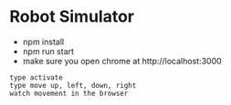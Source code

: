 # Robot Simulator

* npm install
* npm run start
* make sure you open chrome at http://localhost:3000
```
type activate
type move up, left, down, right
watch movement in the browser
```

